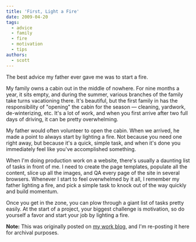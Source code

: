 ```yaml
---
title: 'First, Light a Fire'
date: 2009-04-20
tags:
  - advice
  - family
  - fire
  - motivation
  - tips
authors:
  - scott
---
```


The best advice my father ever gave me was to start a fire.

My family owns a cabin out in the middle of nowhere. For nine months a year, it sits empty, and during the summer, various branches of the family take turns vacationing there. It's beautiful, but the first family in has the responsibility of "opening" the cabin for the season — cleaning, yardwork, de-winterizing, etc. It's a lot of work, and when you first arrive after two full days of driving, it can be pretty overwhelming.

My father would often volunteer to open the cabin. When we arrived, he made a point to always start by lighting a fire. Not because you need one right away, but because it's a quick, simple task, and when it's done you immediately feel like you've accomplished something.

When I'm doing production work on a website, there's usually a daunting list of tasks in front of me. I need to create the page templates, populate all the content, slice up all the images, and QA every page of the site in several browsers. Whenever I start to feel overwhelmed by it all, I remember my father lighting a fire, and pick a simple task to knock out of the way quickly and build momentum.

Once you get in the zone, you can plow through a giant list of tasks pretty easily. At the start of a project, your biggest challenge is motivation, so do yourself a favor and start your job by lighting a fire.

**Note:** This was originally posted on [my work blog](http://blogs.popart.com/scott-vandehey/), and I'm re-posting it here for archival purposes.
